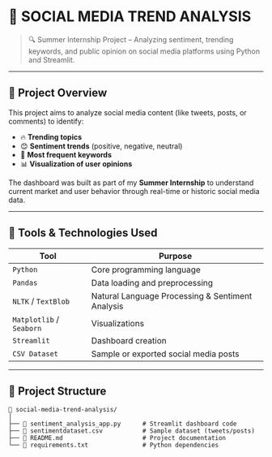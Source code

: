 # 📱 SOCIAL MEDIA TREND ANALYSIS

> 🔍 Summer Internship Project – Analyzing sentiment, trending keywords, and public opinion on social media platforms using Python and Streamlit.

---

## 📌 Project Overview

This project aims to analyze social media content (like tweets, posts, or comments) to identify:
- 🔥 **Trending topics**
- 😊 **Sentiment trends** (positive, negative, neutral)
- 🧠 **Most frequent keywords**
- 📊 **Visualization of user opinions**

The dashboard was built as part of my **Summer Internship** to understand current market and user behavior through real-time or historic social media data.

---

## 🧰 Tools & Technologies Used

| Tool | Purpose |
|------|---------|
| `Python` | Core programming language |
| `Pandas` | Data loading and preprocessing |
| `NLTK` / `TextBlob` | Natural Language Processing & Sentiment Analysis |
| `Matplotlib` / `Seaborn` | Visualizations |
| `Streamlit` | Dashboard creation |
| `CSV Dataset` | Sample or exported social media posts |

---

## 📂 Project Structure

```plaintext
📁 social-media-trend-analysis/
│
├── 📄 sentiment_analysis_app.py      # Streamlit dashboard code
├── 📄 sentimentdataset.csv           # Sample dataset (tweets/posts)
├── 📄 README.md                      # Project documentation
└── 📄 requirements.txt               # Python dependencies
